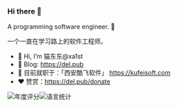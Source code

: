 ### Hi there 👋

A programming software engineer. 👻

一个一直在学习路上的软件工程师。

* 👋 Hi, I’m 猫东东@xa1st
* 📝 Blog: <https://del.pub>
* 👀 目前就职于：「西安酷飞软件」 <https://kufeisoft.com>
* ❤️ 赞赏：<https://del.pub/donate> 

![年度评分](https://github-readme-stats.vercel.app/api?username=afyi&hide_border=true&theme=vue&show_icons=true&hide=contribs "猫东东今年的一点小作为")![语言统计](https://github-readme-stats.vercel.app/api/top-langs/?username=xa1st&layout=compact&hide_border=true&theme=vue&show_icons=true "猫东东主要用什么语言？")
